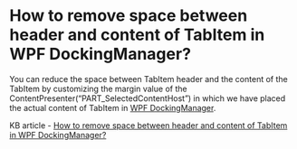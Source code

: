# How to remove space between header and content of TabItem in WPF DockingManager?

You can reduce the space between TabItem header and the content of the TabItem by customizing the margin value of the ContentPresenter(“PART_SelectedContentHost”) in which we have placed the actual content of TabItem in [WPF DockingManager](https://www.syncfusion.com/wpf-controls/docking).

KB article - [How to remove space between header and content of TabItem in WPF DockingManager?](https://www.syncfusion.com/kb/8834/how-to-remove-space-between-header-and-content-of-tabitem-in-wpf-dockingmanager)
